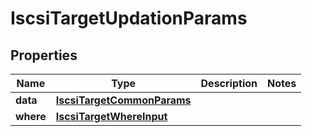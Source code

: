 

# IscsiTargetUpdationParams


## Properties

Name | Type | Description | Notes
------------ | ------------- | ------------- | -------------
**data** | [**IscsiTargetCommonParams**](IscsiTargetCommonParams.md) |  | 
**where** | [**IscsiTargetWhereInput**](IscsiTargetWhereInput.md) |  | 



